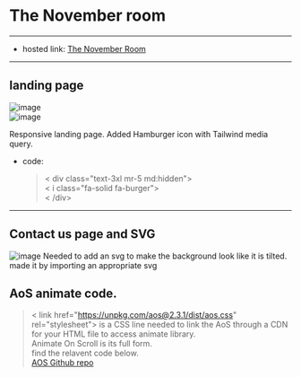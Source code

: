 # The November room
___
* hosted link: [The November Room](https://geekstervatsa.github.io/Tailwind-major-project/)
___

## landing page
![image](https://github.com/GeeksterVatsa/Tailwind-major-project/assets/144803484/749b7a4a-799a-41e8-9e5f-5a0a3b99a86f) <br>
![image](https://github.com/GeeksterVatsa/Tailwind-major-project/assets/144803484/b0b7388a-702f-417a-97f2-30129bba1efc)

Responsive landing page. Added Hamburger icon with Tailwind media query. 
* code:
     > < div class="text-3xl mr-5 md:hidden"> <br>
     >        < i class="fa-solid fa-burger"></i> <br>
     >        < /div>
____
## Contact us page and SVG
![image](https://github.com/GeeksterVatsa/Tailwind-major-project/assets/144803484/3beb5df8-6f6d-4d79-8532-e75ef65b37b0)
Needed to add an svg to make the background look like it is tilted.<br>
made it by importing an appropriate svg

## AoS animate code.
> < link href="https://unpkg.com/aos@2.3.1/dist/aos.css" rel="stylesheet"> is a CSS line needed to link the AoS through a CDN for your HTML file to access animate library.<br>
> Animate On Scroll is its full form.<br>
> find the relavent code below.<br>
> [AOS Github repo](http://michalsnik.github.io/aos/)
